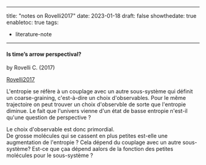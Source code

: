 
---
title: "notes on Rovelli2017"
date: 2023-01-18
draft: false
showthedate: true
enabletoc: true
tags:
- literature-note
---

#### **Is time’s arrow perspectival?**     
by Rovelli C. (2017)         

[Rovelli2017](reference/Rovelli2017.md)


L'entropie se réfère à un couplage avec un autre sous-système qui définit un coarse-graining, c'est-à-dire un choix d'observables.
Pour le même trajectoire on peut trouver un choix d'observble de sorte que l'entropie diminue.
Le fait que l'univers vienne d'un état de basse entropie n'est-il qu'une question de perspective ?


Le choix d'observable est donc primordial.  
De grosse molécules qui se cassent en plus petites est-elle une augmentation de l'entropie ? 
Cela dépend du couplage avec un autre sous-système?
Est-ce que çaa dépend aalors de la fonction des  petites molécules pour le sous-système ?
